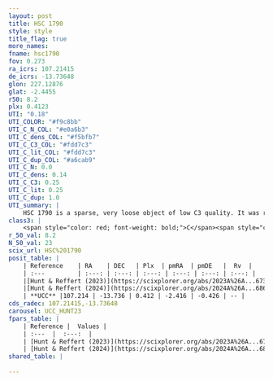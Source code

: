 ```yaml
---
layout: post
title: HSC 1790
style: style
title_flag: true
more_names: 
fname: hsc1790
fov: 0.273
ra_icrs: 107.21415
de_icrs: -13.73648
glon: 227.12876
glat: -2.4455
r50: 8.2
plx: 0.4123
UTI: "0.18"
UTI_COLOR: "#f9c8bb"
UTI_C_N_COL: "#e0a6b3"
UTI_C_dens_COL: "#f5bfb7"
UTI_C_C3_COL: "#fdd7c3"
UTI_C_lit_COL: "#fdd7c3"
UTI_C_dup_COL: "#a6cab9"
UTI_C_N: 0.0
UTI_C_dens: 0.14
UTI_C_C3: 0.25
UTI_C_lit: 0.25
UTI_C_dup: 1.0
UTI_summary: |
    HSC 1790 is a sparse, very loose object of low C3 quality. It was recently reported in the literature.<br><br><span style="color: #99180f; font-weight: bold;">Warning: </span>contains less than 25 stars with <i>P>0.5</i> estimated.
class3: |
    <span style="color: red; font-weight: bold;">C</span><span style="color: red; font-weight: bold;">C</span>
r_50_val: 8.2
N_50_val: 23
scix_url: HSC%201790
posit_table: |
    | Reference    | RA    | DEC   | Plx  | pmRA  | pmDE   |  Rv  |
    | :---         | :---: | :---: | :---: | :---: | :---: | :---: |
    |[Hunt & Reffert (2023)](https://scixplorer.org/abs/2023A%26A...673A.114H) | 107.212 | -13.739 | 0.398 | -2.405 | -0.433 | -- |
    |[Hunt & Reffert (2024)](https://scixplorer.org/abs/2024A%26A...686A..42H) | 107.212 | -13.739 | 0.398 | -2.405 | -0.433 | -- |
    | **UCC** |107.214 | -13.736 | 0.412 | -2.416 | -0.426 | -- | 
cds_radec: 107.21415,-13.73648
carousel: UCC_HUNT23
fpars_table: |
    | Reference |  Values |
    | :---  |  :---:  |
    | [Hunt & Reffert (2023)](https://scixplorer.org/abs/2023A%26A...673A.114H) | `AV50=1.602, diffAV50=1.068, MOD50=11.778, logAge50=8.485` |
    | [Hunt & Reffert (2024)](https://scixplorer.org/abs/2024A%26A...686A..42H) | `MassJ=132.946` |
shared_table: |
    
---
```

